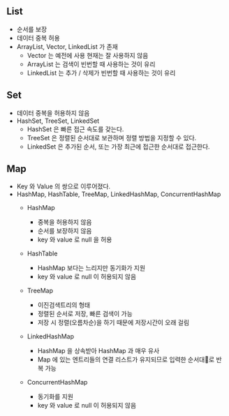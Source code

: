 ## List

- 순서를 보장
- 데이터 중복 허용
- ArrayList, Vector, LinkedList 가 존재
    - Vector 는 예전에 사용 현재는 잘 사용하지 않음
    - ArrayList 는 검색이 빈번할 때 사용하는 것이 유리
    - LinkedList 는 추가 / 삭제가 빈번할 때 사용하는 것이 유리

## Set

- 데이터 중복을 허용하지 않음
- HashSet, TreeSet, LinkedSet
    - HashSet 은 빠른 접근 속도를 갖는다.
    - TreeSet 은 정렬된 순서대로 보관하며 정렬 방법을 지정할 수 있다.
    - LinkedSet 은 추가된 순서, 또는 가장 최근에 접근한 순서대로 접근한다.

## Map

- Key 와 Value 의 쌍으로 이루어졌다.
- HashMap, HashTable, TreeMap, LinkedHashMap, ConcurrentHashMap
    - HashMap
        - 중복을 허용하지 않음
        - 순서를 보장하지 않음
        - key 와 value 로 null 을 허용

    - HashTable
        - HashMap 보다는 느리지만 동기화가 지원
        - key 와 value 로 null 이 허용되지 않음

    - TreeMap
        - 이진검색트리의 형태
        - 정렬된 순서로 저장, 빠른 검색이 가능
        - 저장 시 정렬(오름차순)을 하기 때문에 저장시간이 오래 걸림

    - LinkedHashMap
        - HashMap 을 상속받아 HashMap 과 매우 유사
        - Map 에 있는 엔트리들의 연결 리스트가 유지되므로 입력한 순서대로 반복 가능
         
    - ConcurrentHashMap
        - 동기화를 지원
        - key 와 value 로 null 이 허용되지 않음